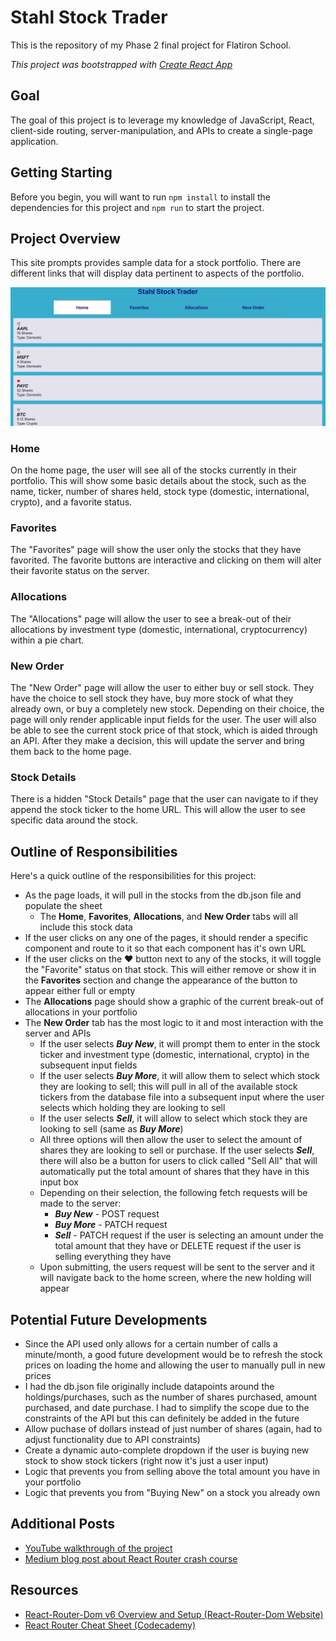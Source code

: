 # Stahl Stock Trader

This is the repository of my Phase 2 final project for Flatiron School.

*This project was bootstrapped with [Create React App](https://github.com/facebook/create-react-app)*

## Goal

The goal of this project is to leverage my knowledge of JavaScript, React, client-side routing, server-manipulation, and APIs to create a single-page application.

## Getting Starting
Before you begin, you will want to run `npm install` to install the dependencies for this project and `npm run` to start the project.

## Project Overview
This site prompts provides sample data for a stock portfolio. There are different links that will display data pertinent to aspects of the portfolio.

![](https://github.com/Andrewstahl/phase-2-final-project/blob/main/media/Stahl%20Stock%20Tracker.gif)

### **Home**
On the home page, the user will see all of the stocks currently in their portfolio. This will show some basic details about the stock, such as the name, ticker, number of shares held, stock type (domestic, international, crypto), and a favorite status. 

### **Favorites**
The "Favorites" page will show the user only the stocks that they have favorited. The favorite buttons are interactive and clicking on them will alter their favorite status on the server.

### **Allocations**
The "Allocations" page will allow the user to see a break-out of their allocations by investment type (domestic, international, cryptocurrency) within a pie chart.

### **New Order**
The "New Order" page will allow the user to either buy or sell stock. They have the choice to sell stock they have, buy more stock of what they already own, or buy a completely new stock. Depending on their choice, the page will only render applicable input fields for the user. The user will also be able to see the current stock price of that stock, which is aided through an API. After they make a decision, this will update the server and bring them back to the home page.

### **Stock Details**
There is a hidden "Stock Details" page that the user can navigate to if they append the stock ticker to the home URL. This will allow the user to see specific data around the stock.

## Outline of Responsibilities
Here's a quick outline of the responsibilities for this project:
- As the page loads, it will pull in the stocks from the db.json file and populate the sheet
  - The **Home**, **Favorites**, **Allocations**, and **New Order** tabs will all include this stock data
- If the user clicks on any one of the pages, it should render a specific component and route to it so that each component has it's own URL
- If the user clicks on the ♥ button next to any of the stocks, it will toggle the "Favorite" status on that stock. This will either remove or show it in the **Favorites** section and change the appearance of the button to appear either full or empty
- The **Allocations** page should show a graphic of the current break-out of allocations in your portfolio
- The **New Order** tab has the most logic to it and most interaction with the server and APIs
  - If the user selects ***Buy New***, it will prompt them to enter in the stock ticker and investment type (domestic, international, crypto) in the subsequent input fields
  - If the user selects ***Buy More***, it will allow them to select which stock they are looking to sell; this will pull in all of the available stock tickers from the database file into a subsequent input where the user selects which holding they are looking to sell
  - If the user selects ***Sell***, it will allow to select which stock they are looking to sell (same as ***Buy More***)
  - All three options will then allow the user to select the amount of shares they are looking to sell or purchase. If the user selects ***Sell***, there will also be a button for users to click called "Sell All" that will automatically put the total amount of shares that they have in this input box
  - Depending on their selection, the following fetch requests will be made to the server:
    - ***Buy New*** - POST request
    - ***Buy More*** - PATCH request
    - ***Sell*** - PATCH request if the user is selecting an amount under the total amount that they have or DELETE request if the user is selling everything they have
  - Upon submitting, the users request will be sent to the server and it will navigate back to the home screen, where the new holding will appear


## Potential Future Developments
- Since the API used only allows for a certain number of calls a minute/month, a good future development would be to refresh the stock prices on loading the home and allowing the user to manually pull in new prices
- I had the db.json file originally include datapoints around the holdings/purchases, such as the number of shares purchased, amount purchased, and date purchase. I had to simplify the scope due to the constraints of the API but this can definitely be added in the future
- Allow puchase of dollars instead of just number of shares (again, had to adjust functionality due to API constraints)
- Create a dynamic auto-complete dropdown if the user is buying new stock to show stock tickers (right now it's just a user input)
- Logic that prevents you from selling above the total amount you have in your portfolio
- Logic that prevents you from "Buying New" on a stock you already own

## Additional Posts
- [YouTube walkthrough of the project](https://youtu.be/S_coqhNVLxM)
- [Medium blog post about React Router crash course](https://medium.com/@andrewstahl96/react-router-dom-crash-course-9e61f4bfaaec)

## Resources
- [React-Router-Dom v6 Overview and Setup (React-Router-Dom Website)](https://reactrouter.com/docs/en/v6/getting-started/overview)
- [React Router Cheat Sheet (Codecademy)](https://www.codecademy.com/learn/learn-react-router/modules/learn-react-router/cheatsheet)
